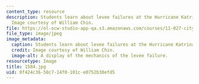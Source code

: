 ```yaml
---
content_type: resource
description: Students learn about levee failures at the Hurricane Katrina Exhibit.
  Image courtesy of William Chin.
file: https://ol-ocw-studio-app-qa.s3.amazonaws.com/courses/11-027-city-to-city-comparing-researching-and-writing-about-cities-new-orleans-spring-2011/0f424c3658c714f0101ce0752b38efd5_1584.jpg
file_type: image/jpeg
image_metadata:
  caption: Students learn about levee failures at the Hurricane Katrina Exhibit.
  credit: Image courtesy of William Chin.
  image-alt: A display of the mechanics of the levee failure.
resourcetype: Image
title: 1584.jpg
uid: 0f424c36-58c7-14f0-101c-e0752b38efd5
---
```

